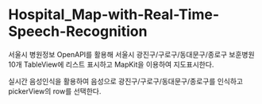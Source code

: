# Hospital_Map-with-Real-Time-Speech-Recognition
서울시 병원정보 OpenAPI를 활용해 서울시 광진구/구로구/동대문구/종로구 보훈병원 10개 TableView에 리스트 표시하고 
MapKit을 이용하여 지도표시한다.

실시간 음성인식을 활용하여 음성으로 광진구/구로구/동대문구/종로구를 인식하고 pickerView의 row를 선택한다.
